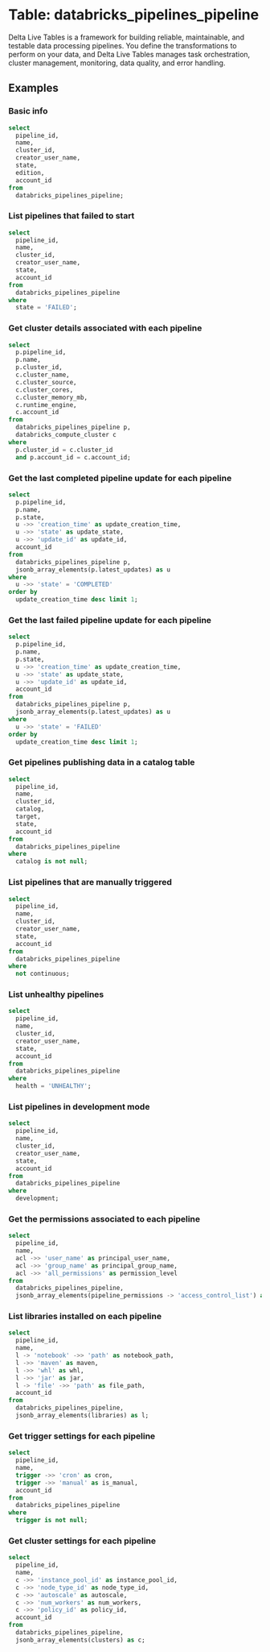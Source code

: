 # Table: databricks_pipelines_pipeline

Delta Live Tables is a framework for building reliable, maintainable, and testable data processing pipelines. You define the transformations to perform on your data, and Delta Live Tables manages task orchestration, cluster management, monitoring, data quality, and error handling.

## Examples

### Basic info

```sql
select
  pipeline_id,
  name,
  cluster_id,
  creator_user_name,
  state,
  edition,
  account_id
from
  databricks_pipelines_pipeline;
```

### List pipelines that failed to start

```sql
select
  pipeline_id,
  name,
  cluster_id,
  creator_user_name,
  state,
  account_id
from
  databricks_pipelines_pipeline
where
  state = 'FAILED';
```

### Get cluster details associated with each pipeline

```sql
select
  p.pipeline_id,
  p.name,
  p.cluster_id,
  c.cluster_name,
  c.cluster_source,
  c.cluster_cores,
  c.cluster_memory_mb,
  c.runtime_engine,
  c.account_id
from
  databricks_pipelines_pipeline p,
  databricks_compute_cluster c
where
  p.cluster_id = c.cluster_id
  and p.account_id = c.account_id;
```

### Get the last completed pipeline update for each pipeline

```sql
select
  p.pipeline_id,
  p.name,
  p.state,
  u ->> 'creation_time' as update_creation_time,
  u ->> 'state' as update_state,
  u ->> 'update_id' as update_id,
  account_id
from
  databricks_pipelines_pipeline p,
  jsonb_array_elements(p.latest_updates) as u
where
  u ->> 'state' = 'COMPLETED'
order by
  update_creation_time desc limit 1;
```

### Get the last failed pipeline update for each pipeline

```sql
select
  p.pipeline_id,
  p.name,
  p.state,
  u ->> 'creation_time' as update_creation_time,
  u ->> 'state' as update_state,
  u ->> 'update_id' as update_id,
  account_id
from
  databricks_pipelines_pipeline p,
  jsonb_array_elements(p.latest_updates) as u
where
  u ->> 'state' = 'FAILED'
order by
  update_creation_time desc limit 1;
```

### Get pipelines publishing data in a catalog table

```sql
select
  pipeline_id,
  name,
  cluster_id,
  catalog,
  target,
  state,
  account_id
from
  databricks_pipelines_pipeline
where
  catalog is not null;
```

### List pipelines that are manually triggered

```sql
select
  pipeline_id,
  name,
  cluster_id,
  creator_user_name,
  state,
  account_id
from
  databricks_pipelines_pipeline
where
  not continuous;
```

### List unhealthy pipelines

```sql
select
  pipeline_id,
  name,
  cluster_id,
  creator_user_name,
  state,
  account_id
from
  databricks_pipelines_pipeline
where
  health = 'UNHEALTHY';
```
### List pipelines in development mode

```sql
select
  pipeline_id,
  name,
  cluster_id,
  creator_user_name,
  state,
  account_id
from
  databricks_pipelines_pipeline
where
  development;
```


### Get the permissions associated to each pipeline

```sql
select
  pipeline_id,
  name,
  acl ->> 'user_name' as principal_user_name,
  acl ->> 'group_name' as principal_group_name,
  acl ->> 'all_permissions' as permission_level
from
  databricks_pipelines_pipeline,
  jsonb_array_elements(pipeline_permissions -> 'access_control_list') as acl;
```

### List libraries installed on each pipeline

```sql
select
  pipeline_id,
  name,
  l -> 'notebook' ->> 'path' as notebook_path,
  l ->> 'maven' as maven,
  l ->> 'whl' as whl,
  l ->> 'jar' as jar,
  l -> 'file' ->> 'path' as file_path,
  account_id
from
  databricks_pipelines_pipeline,
  jsonb_array_elements(libraries) as l;
```

### Get trigger settings for each pipeline

```sql
select
  pipeline_id,
  name,
  trigger ->> 'cron' as cron,
  trigger ->> 'manual' as is_manual,
  account_id
from
  databricks_pipelines_pipeline
where
  trigger is not null;
```

### Get cluster settings for each pipeline

```sql
select
  pipeline_id,
  name,
  c ->> 'instance_pool_id' as instance_pool_id,
  c ->> 'node_type_id' as node_type_id,
  c ->> 'autoscale' as autoscale,
  c ->> 'num_workers' as num_workers,
  c ->> 'policy_id' as policy_id,
  account_id
from
  databricks_pipelines_pipeline,
  jsonb_array_elements(clusters) as c;
```